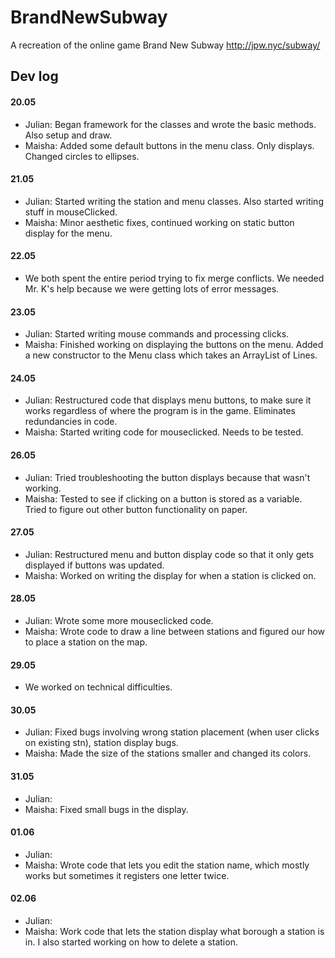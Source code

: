 # BrandNewSubway
A recreation of the online game Brand New Subway http://jpw.nyc/subway/

## Dev log

#### 20.05
- Julian: Began framework for the classes and wrote the basic methods. Also setup and draw.
- Maisha: Added some default buttons in the menu class. Only displays. Changed circles to ellipses.

#### 21.05
- Julian: Started writing the station and menu classes. Also started writing stuff in mouseClicked.
- Maisha: Minor aesthetic fixes, continued working on static button display for the menu.

#### 22.05 
- We both spent the entire period trying to fix merge conflicts. We needed Mr. K's help because we were getting lots of error messages.

#### 23.05 
- Julian: Started writing mouse commands and processing clicks. 
- Maisha: Finished working on displaying the buttons on the menu. Added a new constructor to the Menu class which takes an ArrayList of Lines. 

#### 24.05
- Julian: Restructured code that displays menu buttons, to make sure it works regardless of where the program is in the game. Eliminates redundancies in code.
- Maisha: Started writing code for mouseclicked. Needs to be tested. 

#### 26.05
- Julian: Tried troubleshooting the button displays because that wasn't working.
- Maisha: Tested to see if clicking on a button is stored as a variable. Tried to figure out other button functionality on paper. 

#### 27.05
- Julian: Restructured menu and button display code so that it only gets displayed if buttons was updated.
- Maisha: Worked on writing the display for when a station is clicked on. 

#### 28.05 
- Julian: Wrote some more mouseclicked code.
- Maisha: Wrote code to draw a line between stations and figured our how to place a station on the map.  

#### 29.05
- We worked on technical difficulties.

#### 30.05
- Julian: Fixed bugs involving wrong station placement (when user clicks on existing stn), station display bugs.
- Maisha: Made the size of the stations smaller and changed its colors.

#### 31.05
- Julian: 
- Maisha: Fixed small bugs in the display. 

#### 01.06
- Julian: 
- Maisha: Wrote code that lets you edit the station name, which mostly works but sometimes it registers one letter twice. 

#### 02.06
- Julian: 
- Maisha: Work code that lets the station display what borough a station is in. I also started working on how to delete a station. 

